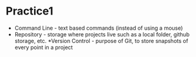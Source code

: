 # Practice1
* Command Line - text based commands (instead of using a mouse) 
* Repository - storage where projects live such as a local folder, github storage, etc. 
*Version Control - purpose of Git, to store snapshots of every point in a project 
